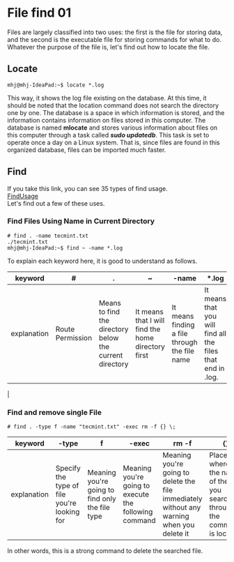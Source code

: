# File find 01

Files are largely classified into two uses: the first is the file for storing data, and the second is the executable file for storing commands for what to do. Whatever the purpose of the file is, let's find out how to locate the file.

## Locate

```
mhj@mhj-IdeaPad:~$ locate *.log
```
This way, it shows the log file existing on the database. At this time, it should be noted that the location command does not search the directory one by one. The database is a space in which information is stored, and the information contains information on files stored in this computer. The database is named __mlocate__ and stores various information about files on this computer through a task called ***sudo updatedb***. This task is set to operate once a day on a Linux system. That is, since files are found in this organized database, files can be imported much faster.

## Find

If you take this link, you can see 35 types of find usage.          
[FindUsage](https://www.tecmint.com/35-practical-examples-of-linux-find-command/)            
Let's find out a few of these uses.

### Find Files Using Name in Current Directory
```
# find . -name tecmint.txt
./tecmint.txt
mhj@mhj-IdeaPad:~$ find ~ -name *.log
```
To explain each keyword here, it is good to understand as follows.

keyword|#|.|~|-name|*.log
|------|---|---|---|---|---|
|explanation|Route Permission|Means to find the directory below the current directory|It means that I will find the home directory first|It means finding a file through the file name|It means that you will find all the files that end in .log.
|

### Find and remove single File
```
# find . -type f -name "tecmint.txt" -exec rm -f {} \;
```
keyword|-type|f|-exec|rm -f|{}|
|------|---|---|---|---|---|
|explanation|Specify the type of file you're looking for|Meaning you're going to find only the file type|Meaning you're going to execute the following command|Meaning you're going to delete the file immediately without any warning when you delete it|Place where the name of the file you searched through the command is located|

In other words, this is a strong command to delete the searched file.
